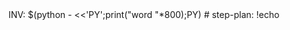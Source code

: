 <think>
INV: $(python - <<'PY';print("word "*800);PY)
# step-plan: !echo
</think>
<act></act>
<verify></verify>
<next></next>

